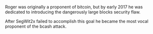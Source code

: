 <!-- TITLE: Roger Ver -->
<!-- SUBTITLE: Bitcoin Judas -->

Roger was originally a proponent of bitcoin, but by early 2017 he was dedicated to introducing the dangerously large blocks security flaw. 

After SegWit2x failed to accomplish this goal he became the most vocal proponent of the bcash attack. 